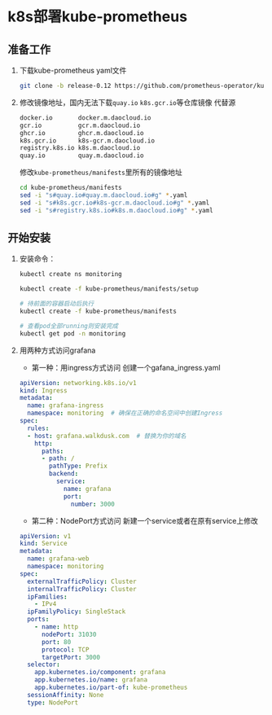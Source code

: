 # k8s部署kube-prometheus

## 准备工作

1. 下载kube-prometheus yaml文件

    ```sh
    git clone -b release-0.12 https://github.com/prometheus-operator/kube-prometheus.git
    ```

2. 修改镜像地址，国内无法下载`quay.io` `k8s.gcr.io`等仓库镜像
   代替源

    ```sh
    docker.io       docker.m.daocloud.io
    gcr.io          gcr.m.daocloud.io
    ghcr.io         ghcr.m.daocloud.io
    k8s.gcr.io      k8s-gcr.m.daocloud.io
    registry.k8s.io k8s.m.daocloud.io
    quay.io         quay.m.daocloud.io
    ```

    修改`kube-prometheus/manifests`里所有的镜像地址

    ```sh
    cd kube-prometheus/manifests
    sed -i "s#quay.io#quay.m.daocloud.io#g" *.yaml
    sed -i "s#k8s.gcr.io#k8s-gcr.m.daocloud.io#g" *.yaml
    sed -i "s#registry.k8s.io#k8s.m.daocloud.io#g" *.yaml
    ```

## 开始安装

1. 安装命令：

    ```sh
    kubectl create ns monitoring
    
    kubectl create -f kube-prometheus/manifests/setup
    
    # 待前面的容器启动后执行
    kubectl create -f kube-prometheus/manifests

    # 查看pod全部running则安装完成
    kubectl get pod -n monitoring
    ```

2. 用两种方式访问grafana
   - 第一种：用ingress方式访问
   创建一个gafana_ingress.yaml

   ```yaml
   apiVersion: networking.k8s.io/v1
   kind: Ingress
   metadata:
     name: grafana-ingress
     namespace: monitoring  # 确保在正确的命名空间中创建Ingress
   spec:
     rules:
     - host: grafana.walkdusk.com  # 替换为你的域名
       http:
         paths:
         - path: /
           pathType: Prefix
           backend:
             service:
               name: grafana
               port:
                 number: 3000
   ```

   - 第二种：NodePort方式访问
  新建一个service或者在原有service上修改

   ```yaml
   apiVersion: v1
   kind: Service
   metadata:
     name: grafana-web
     namespace: monitoring
   spec:
     externalTrafficPolicy: Cluster
     internalTrafficPolicy: Cluster
     ipFamilies:
       - IPv4
     ipFamilyPolicy: SingleStack
     ports:
       - name: http
         nodePort: 31030
         port: 80
         protocol: TCP
         targetPort: 3000
     selector:
       app.kubernetes.io/component: grafana
       app.kubernetes.io/name: grafana
       app.kubernetes.io/part-of: kube-prometheus
     sessionAffinity: None
     type: NodePort
   ```
